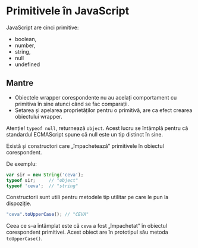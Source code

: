 # Primitivele în JavaScript

JavaScript are cinci primitive:
- boolean,
- number,
- string,
- null
- undefined

## Mantre
- Obiectele wrapper corespondente nu au acelați comportament cu primitiva în sine atunci când se fac comparații.
- Setarea și apelarea proprietăților pentru o primitivă, are ca efect crearea obiectului wrapper.

Atenție! `typeof null`, returnează `object`. Acest lucru se întâmplă pentru că standardul ECMAScript spune că null este un tip distinct în sine.

Există și constructori care „împachetează” primitivele în obiectul corespondent.

De exemplu:

```javascript
var sir = new String('ceva');
typeof sir;     // "object"
typeof 'ceva';  // "string"
```

Constructorii sunt utili pentru metodele tip utilitar pe care le pun la dispoziție.

```javascript
"ceva".toUpperCase(); // "CEVA"
```

Ceea ce s-a întâmplat este că `ceva` a fost „împachetat” în obiectul corespondent primitivei. Acest obiect are în prototipul său metoda `toUpperCase()`.
